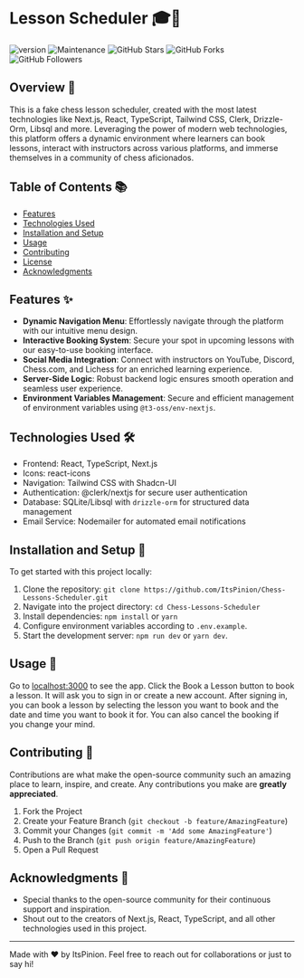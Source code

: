 # Lesson Scheduler 🎓🧠

![version](https://img.shields.io/badge/version-1.0.0-purple.svg)
![Maintenance](https://img.shields.io/badge/Maintained%3F-no-red.svg)
![GitHub Stars](https://img.shields.io/github/stars/ItsPinion/Chess-Lessons-Scheduler?style=social)
![GitHub Forks](https://img.shields.io/github/forks/ItsPinion/Chess-Lessons-Scheduler?style=social)
![GitHub Followers](https://img.shields.io/github/watchers/ItsPinion/Chess-Lessons-Scheduler?label=Watch&style=social)


## Overview 🌟

This is a fake chess lesson scheduler, created with the most latest technologies like Next.js, React, TypeScript, Tailwind CSS, Clerk, Drizzle-Orm, Libsql and more.
Leveraging the power of modern web technologies, this platform offers a dynamic environment where learners can book lessons, interact with instructors across various platforms, and immerse themselves in a community of chess aficionados.

## Table of Contents 📚

- [Features](#features)
- [Technologies Used](#technologies-used)
- [Installation and Setup](#installation-and-setup)
- [Usage](#usage)
- [Contributing](#contributing)
- [License](#license)
- [Acknowledgments](#acknowledgments)

## Features ✨

- **Dynamic Navigation Menu**: Effortlessly navigate through the platform with our intuitive menu design.
- **Interactive Booking System**: Secure your spot in upcoming lessons with our easy-to-use booking interface.
- **Social Media Integration**: Connect with instructors on YouTube, Discord, Chess.com, and Lichess for an enriched learning experience.
- **Server-Side Logic**: Robust backend logic ensures smooth operation and seamless user experience.
- **Environment Variables Management**: Secure and efficient management of environment variables using `@t3-oss/env-nextjs`.

## Technologies Used 🛠️

- Frontend: React, TypeScript, Next.js
- Icons: react-icons
- Navigation: Tailwind CSS with Shadcn-UI
- Authentication: @clerk/nextjs for secure user authentication
- Database: SQLite/Libsql with `drizzle-orm` for structured data management
- Email Service: Nodemailer for automated email notifications

## Installation and Setup 🚀

To get started with this project locally:

1. Clone the repository: `git clone https://github.com/ItsPinion/Chess-Lessons-Scheduler.git`
2. Navigate into the project directory: `cd Chess-Lessons-Scheduler`
3. Install dependencies: `npm install` or `yarn`
4. Configure environment variables according to `.env.example`.
5. Start the development server: `npm run dev` or `yarn dev`.

## Usage 📖

Go to [localhost:3000](http://localhost:3000) to see the app. Click the Book a Lesson button to book a lesson. It will ask you to sign in or create a new account. After signing in, you can book a lesson by selecting the lesson you want to book and the date and time you want to book it for. You can also cancel the booking if you change your mind.

## Contributing 🤝

Contributions are what make the open-source community such an amazing place to learn, inspire, and create. Any contributions you make are **greatly appreciated**.

1. Fork the Project
2. Create your Feature Branch (`git checkout -b feature/AmazingFeature`)
3. Commit your Changes (`git commit -m 'Add some AmazingFeature'`)
4. Push to the Branch (`git push origin feature/AmazingFeature`)
5. Open a Pull Request


## Acknowledgments 🙏

- Special thanks to the open-source community for their continuous support and inspiration.
- Shout out to the creators of Next.js, React, TypeScript, and all other technologies used in this project.

---

Made with ❤️ by ItsPinion. Feel free to reach out for collaborations or just to say hi!
